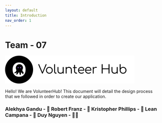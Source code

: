 ```yaml
---
layout: default
title: Introduction
nav_order: 1
---
```

# Team - 07


<img src="images/logo.png"/>


Hello! We are VolunteerHub! This document will detail the design process that we followed in order to create our application. 

### Alekhya Gandu - 🍣    Robert Franz - 🤑    Kristopher Phillips - 🐣   Lean Campana - 🦄   Duy Nguyen - 👨‍🎓


